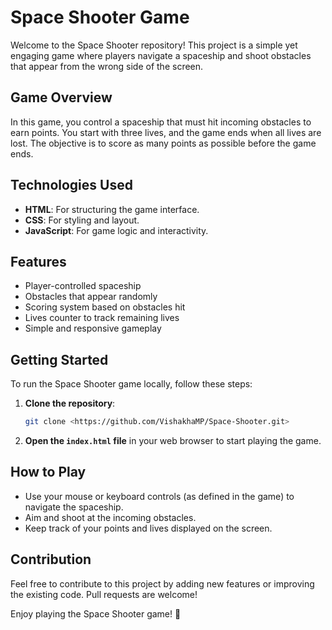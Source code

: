 # Space Shooter Game

Welcome to the Space Shooter repository! This project is a simple yet engaging game where players navigate a spaceship and shoot obstacles that appear from the wrong side of the screen.

## Game Overview

In this game, you control a spaceship that must hit incoming obstacles to earn points. You start with three lives, and the game ends when all lives are lost. The objective is to score as many points as possible before the game ends.

## Technologies Used

- **HTML**: For structuring the game interface.
- **CSS**: For styling and layout.
- **JavaScript**: For game logic and interactivity.

## Features

- Player-controlled spaceship
- Obstacles that appear randomly
- Scoring system based on obstacles hit
- Lives counter to track remaining lives
- Simple and responsive gameplay

## Getting Started

To run the Space Shooter game locally, follow these steps:

1. **Clone the repository**:
   ```bash
   git clone <https://github.com/VishakhaMP/Space-Shooter.git>
   ```

2. **Open the `index.html` file** in your web browser to start playing the game.

## How to Play

- Use your mouse or keyboard controls (as defined in the game) to navigate the spaceship.
- Aim and shoot at the incoming obstacles.
- Keep track of your points and lives displayed on the screen.

## Contribution

Feel free to contribute to this project by adding new features or improving the existing code. Pull requests are welcome!

Enjoy playing the Space Shooter game! 🚀
